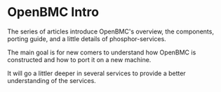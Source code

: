 # OpenBMC Intro

The series of articles introduce OpenBMC's overview, the components, porting
guide, and a little details of phosphor-services.

The main goal is for new comers to understand how OpenBMC is constructed and
how to port it on a new machine.

It will go a littler deeper in several services to provide a better
understanding of the services.
